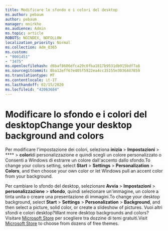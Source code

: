 ```yaml
---
title: Modificare lo sfondo e i colori del desktop
ms.author: pebaum
author: pebaum
manager: mnirkhe
ms.audience: Admin
ms.topic: article
ROBOTS: NOINDEX, NOFOLLOW
localization_priority: Normal
ms.collection: Adm_O365
ms.custom:
- "9001451"
- "3475"
ms.openlocfilehash: d6baf8606dfca20c0fba1817b9531db915bdf7a8
ms.sourcegitcommit: 8ba12eff67e405f5922ea4cc35155e3036447859
ms.translationtype: MT
ms.contentlocale: it-IT
ms.lasthandoff: 02/15/2020
ms.locfileid: "42063684"
---
```

# <a name="change-your-desktop-background-and-colors"></a><span data-ttu-id="dc63f-102">Modificare lo sfondo e i colori del desktop</span><span class="sxs-lookup"><span data-stu-id="dc63f-102">Change your desktop background and colors</span></span>

<span data-ttu-id="dc63f-103">Per modificare l'impostazione dei colori, seleziona **inizia** > **Impostazioni** > \*\*\*\* > **colori**di personalizzazione e quindi scegli un colore personalizzato o Consenti a Windows di estrarre un colore dall'accento dallo sfondo.</span><span class="sxs-lookup"><span data-stu-id="dc63f-103">To change your colors setting, select **Start** > **Settings** > **Personalization** > **Colors**, and then choose your own color or let Windows pull an accent color from your background.</span></span>

<span data-ttu-id="dc63f-104">Per cambiare lo sfondo del desktop, selezionare **Avvia** > **Impostazioni** > **personalizzazione** > **sfondo**, quindi selezionare un'immagine, un colore a tinta unita o creare una presentazione di immagini.</span><span class="sxs-lookup"><span data-stu-id="dc63f-104">To change your desktop background, select **Start** > **Settings** > **Personalization** > **Background**, and then select a picture, solid color, or create a slideshow of pictures.</span></span> <span data-ttu-id="dc63f-105">Vuoi altri sfondi e colori desktop?</span><span class="sxs-lookup"><span data-stu-id="dc63f-105">Want more desktop backgrounds and colors?</span></span> <span data-ttu-id="dc63f-106">Visitare [Microsoft Store](https://www.microsoft.com/en-us/store/collections/windowsthemes) per scegliere tra dozzine di temi gratuiti.</span><span class="sxs-lookup"><span data-stu-id="dc63f-106">Visit [Microsoft Store](https://www.microsoft.com/en-us/store/collections/windowsthemes) to choose from dozens of free themes.</span></span>
